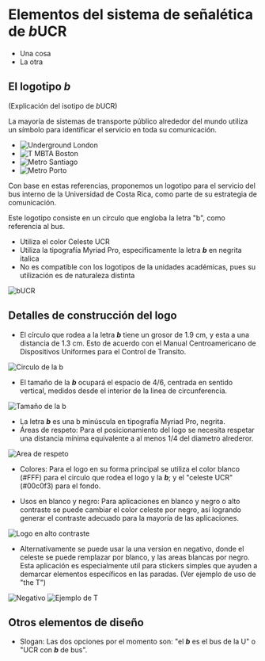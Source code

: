 # Elementos del sistema de señalética de *b*UCR

- Una cosa
- La otra

## El logotipo ***b***

(Explicación del isotipo de *b*UCR)

La mayoría de sistemas de transporte público alrededor del mundo utiliza un símbolo para identificar el servicio en toda su comunicación.

<div class="grid cards" markdown>

- ![Underground London](./assets/logos/underground.svg)
- ![T MBTA Boston](./assets/logos/mbta.svg)
- ![Metro Santiago](./assets/logos/santiago.svg)
- ![Metro Porto](./assets/logos/porto.svg)

</div>

Con base en estas referencias, proponemos un logotipo para el servicio del bus interno de la Universidad de Costa Rica, como parte de su estrategia de comunicación.

Este logotipo consiste en un círculo que engloba la letra "b", como referencia al bus.

- Utiliza el color Celeste UCR
- Utiliza la tipografía Myriad Pro, especificamente la letra ***b*** en negrita italica
- No es compatible con los logotipos de la unidades académicas, pues su utilización es de naturaleza distinta
  
![bUCR](./assets/logos/b.png)

## Detalles de construcción del logo

- El círculo que rodea a la letra ***b*** tiene un grosor de 1.9 cm, y esta a una distancia de 1.3 cm. Esto de acuerdo con el Manual Centroamericano de Dispositivos Uniformes para el Control de Transito.

![Circulo de la ***b***](./assets/logos/Circulo%20de%20la%20b.svg)

- El tamaño de la ***b*** ocupará el espacio de 4/6, centrada en sentido vertical, medidos desde el interior de la linea de circunferencia.

![Tamaño de la ***b***](./assets/logos/tamano%20de%20la%20b.svg)

- La letra ***b*** es una b minúscula en tipografía Myriad Pro, negrita.
- Áreas de respeto: Para el posicionamiento del logo se necesita respetar una distancia mínima equivalente a al menos 1/4 del diametro alrederor.

![Area de respeto](./assets/logos/Area%20de%20respeto.svg)

- Colores: Para el logo en su forma principal se utiliza el color blanco (#FFF) para el circulo que rodea el logo y la ***b***; y el "celeste UCR" (#00c0f3) para el fondo.

- Usos en blanco y negro: Para aplicaciones en blanco y negro o alto contraste se puede cambiar el color celeste por negro, así logrando generar el contraste adecuado para la mayoría de las aplicaciones. 

![Logo en alto contraste](./assets/logos/alto%20contraste.svg)

- Alternativamente se puede usar la una version en negativo, donde el celeste se puede remplazar por blanco, y las areas blancas por negro. Esta aplicación es especialmente util para stickers simples que ayuden a demarcar elementos específicos en las paradas. (Ver ejemplo de uso de "the T")

![Negativo](./assets/logos/negativo.svg)
![Ejemplo de T](./assets/logos/MBTA%20our-work-screens.png)

## Otros elementos de diseño

- Slogan: Las dos opciones por el momento son: "el ***b*** es el bus de la U" o "UCR con ***b*** de bus".